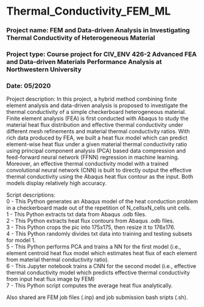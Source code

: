 # Thermal_Conductivity_FEM_ML

### Project name: FEM and Data-driven Analysis in Investigating Thermal Conductivity of Heterogeneous Material 

### Project type: Course project for CIV_ENV 426-2 Advanced FEA and Data-driven Materials Performance Analysis at Northwestern University 

### Date: 05/2020

Project description: 
In this project, a hybrid method combining finite element analysis and data-driven analysis is proposed to investigate the thermal conductivity of a simple checkerboard heterogeneous material. Finite element analysis (FEA) is first conducted with Abaqus to study the material heat flux distribution and effective thermal conductivity under different mesh refinements and material thermal conductivity ratios. With rich data produced by FEA, we built a heat flux model which can predict element-wise heat flux under a given material thermal conductivity ratio using principal component analysis (PCA) based data compression and feed-forward neural network (FFNN) regression in machine learning. Moreover, an effective thermal conductivity model with a trained convolutional neural network (CNN) is built to directly output the effective thermal conductivity using the Abaqus heat flux contour as the input. Both models display relatively high accuracy.

Script descriptions:
<br>  0 - This Python generates an Abaqus model of the heat conduction problem in a checkerboard made out of the repetition of N_cellsxN_cells unit cells.
<br>  1 - This Python extracts txt data from Abaqus .odb files.
<br>  2 - This Python extracts heat flux contours from Abaqus .odb files.
<br>  3 - This Python crops the pic into 175x175, then resize it to 176x176.
<br>  4 - This Python randomly divides txt data into training and testing subsets for model 1.
<br>  5 - This Python performs PCA and trains a NN for the first model (i.e., element centroid heat flux model which estimates heat flux of each element from material thermal conductivity ratio).
<br>  6 - This Jupyter notebook trains a CNN for the second model (i.e., effective thermal conductivity model which predicts effective thermal conductivity from input heat flux image by FEM)
<br>  7 - This Python script computes the average heat flux analytically.

Also shared are FEM job files (.inp) and job submission bash sripts (.sh).
